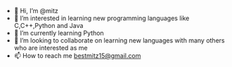 - 👋 Hi, I’m @mitz
- 👀 I’m interested in learning new programming languages like C,C++,Python and Java
- 🌱 I’m currently learning Python
- 💞️ I’m looking to collaborate on learning new languages with many others who are interested as me
- 📫 How to reach me bestmitz15@gmail.com

<!---
yaateehmitz/yaateehmitz is a ✨ special ✨ repository because its `README.md` (this file) appears on your GitHub profile.
You can click the Preview link to take a look at your changes.
--->
